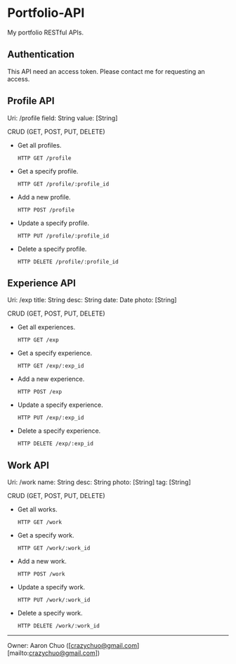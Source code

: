 # Portfolio-API

My portfolio RESTful APIs.

## Authentication

This API need an access token.
Please contact me for requesting an access.

## Profile API

Uri: /profile
    field: String
    value: [String]

CRUD (GET, POST, PUT, DELETE)
- Get all profiles.
    
    ```HTTP GET /profile```

- Get a specify profile.

    ```HTTP GET /profile/:profile_id```
    
- Add a new profile.

    ```HTTP POST /profile```
    
- Update a specify profile.
    
    ```HTTP PUT /profile/:profile_id```

- Delete a specify profile.

    ```HTTP DELETE /profile/:profile_id```

## Experience API

Uri: /exp
    title: String
    desc: String
    date: Date
    photo: [String]

CRUD (GET, POST, PUT, DELETE)
- Get all experiences.
    
    ```HTTP GET /exp```

- Get a specify experience.

    ```HTTP GET /exp/:exp_id```
    
- Add a new experience.
    
    ```HTTP POST /exp```

- Update a specify experience.
    
    ```HTTP PUT /exp/:exp_id```

- Delete a specify experience.

    ```HTTP DELETE /exp/:exp_id```

## Work API

Uri: /work
    name: String
    desc: String
    photo: [String]
    tag: [String]

CRUD (GET, POST, PUT, DELETE)
- Get all works.

    ```HTTP GET /work```

- Get a specify work.

    ```HTTP GET /work/:work_id```
    
- Add a new work.

    ```HTTP POST /work```

- Update a specify work.

    ```HTTP PUT /work/:work_id```

- Delete a specify work.

    ```HTTP DELETE /work/:work_id```

---
Owner: Aaron Chuo ([crazychuo@gmail.com][mailto:crazychuo@gmail.com])
